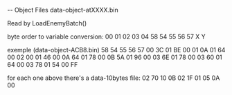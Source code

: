 -- Object Files
data-object-atXXXX.bin

Read by LoadEnemyBatch()

byte order to variable conversion:
00	01	02	03	04
58	54	55	56	57
X		Y

exemple (data-object-ACB8.bin)
58	54	55	56	57
00	3C	01	BE	00
01	0A	01	64	00
02	00	01	46	00
0A	64	01	78	00
0B	5A	01	96	00
03	6E	01	78	00
03	60	01	64	00
03	78	01	54	00
FF

for each one above there's a data-10bytes file:
02	70	10	0B	02	1F	01	05	0A	00